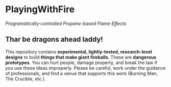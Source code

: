 # PlayingWithFire

*Programatically-controlled Propane-based Flame Effects*

## Thar be dragons ahead laddy!

This repository contains **experimental, lightly-tested, research-level designs** to build **things that make giant fireballs**. These are **dangerous prototypes**. You can hurt people, damage property, and break the law if you use these ideas improperly. Please be careful, work under the guidance of professionals, and find a venue that supports this work (Burning Man, The Crucible, etc.). 


